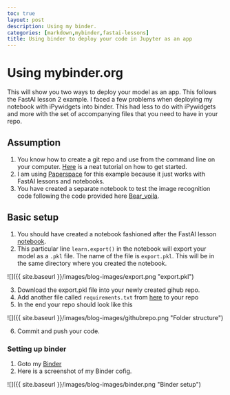 ```yaml
---
toc: true
layout: post
description: Using my binder.
categories: [markdown,mybinder,fastai-lessons]
title: Using binder to deploy your code in Jupyter as an app
---
```

# Using mybinder.org

This will show you two ways to deploy your model as an app. This follows the FastAI lesson 2 example. I faced a few problems when deploying my notebook with iPywidgets into binder. This had less to do with iPywidgets and more with the set of accompanying files that you need to have in your repo.

## Assumption

1. You know how to create a git repo and use from the command line on your computer. [Here](https://product.hubspot.com/blog/git-and-github-tutorial-for-beginners) is a neat tutorial on how to get started.
2. I am using [Paperspace](https://console.paperspace.com/notebooks) for this example because it just works with FastAI lessons and notebooks.
3. You have created a separate notebook to test the image recognition code following the code provided here [Bear_voila](https://github.com/fastai/bear_voila).

## Basic setup

1. You should have created a notebook fashioned after the FastAI lesson [notebook](https://github.com/fastai/course-v4/blob/master/nbs/02_production.ipynb).
2. This particular line `learn.export()` in the notebook will export your model as a `.pkl` file. The name of the file is `export.pkl`. This will be in the same directory where you created the notebook. 

![]({{ site.baseurl }}/images/blog-images/export.png "export.pkl")

3. Download the export.pkl file into your newly created gihub repo.
4. Add another file called `requirements.txt` from [here](https://github.com/fastai/bear_voila) to your repo
5. In the end your repo should look like this

![]({{ site.baseurl }}/images/blog-images/githubrepo.png "Folder structure")

6. Commit and push your code.

### Setting up binder

1. Goto my [Binder](https://mybinder.org/)
2. Here is a screenshot of my Binder cofig.

![]({{ site.baseurl }}/images/blog-images/binder.png "Binder setup")